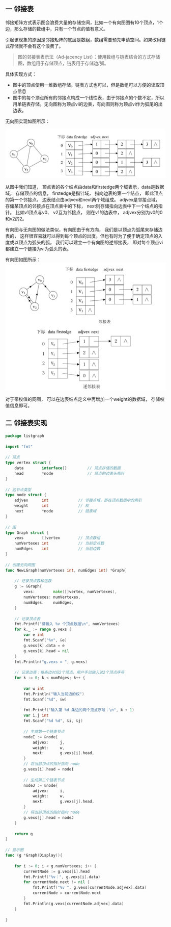 ## 一 邻接表

邻接矩阵方式表示图会浪费大量的存储空间，比如一个有向图图有10个顶点，1个边，那么存储的数组中，只有一个节点的值有意义。  

引起该现象的原因是邻接矩阵的底层是数组，数组需要预先申请空间。如果改用链式存储就不会有这个浪费了。 

> 图的邻接表表示法（Ad-jacency List）：使用数组与链表结合的方式存储图，数组用于存储顶点，链表用于存储边/弧。

具体实现方式：
- 图中的顶点使用一维数组存储。链表方式也可以，但是数组可以方便的读取顶点信息
- 图中的每个顶点所有的邻接点构成一个线性表，由于邻接点的个数不定，所以用单链表存储。无向图称为顶点vi的边表，有向图则称为顶点vi作为弧尾的出边表。  

无向图实现如图所示：  

![](../images/structure/graph-17.png)    

从图中我们知道， 顶点表的各个结点由data和firstedge两个域表示，data是数据域， 存储顶点的信息， firstedge是指针域， 指向边表的第一个结点， 即此顶点的第一个邻接点。 边表结点由adjvex和next两个域组成。 adjvex是邻接点域， 存储某顶点的邻接点在顶点表中的下标， next则存储指向边表中下一个结点的指针。 比如v1顶点与v0、 v2互为邻接点， 则在v1的边表中， adjvex分别为v0的0和v2的2。  

有向图与无向图的做法类似，有向图由于有方向， 我们是以顶点为弧尾来存储边表的， 这样很容易就可以得到每个顶点的出度。但也有时为了便于确定顶点的入度或以顶点为弧头的弧， 我们可以建立一个有向图的逆邻接表， 即对每个顶点vi都建立一个链接为vi为弧头的表。   

有向图如图所示：  
![](../images/structure/graph-18.png)    

对于带权值的网图， 可以在边表结点定义中再增加一个weight的数据域， 存储权值信息即可。 

## 二 邻接表实现

```go
package listgraph

import "fmt"

// 顶点
type vertex struct {
	data 		interface{}			// 顶点存储的数据
	head 		*node				// 顶点的边表头指针
}

// 边节点类型
type node struct {
	adjvex		int				// 邻接点域，即在顶点数组中的索引
	weight		int				// 权
	next 		*node			// 链表域
}

// 图
type Graph struct {
	vexs		[]vertex		// 顶点数组
	numVertexes	int 			// 当前定点数
	numEdges	int				// 当前边数
}

// 创建无向网图
func NewLGraph(numVertexes int, numEdges int) *Graph{

	// 记录顶点数和边数
	g := &Graph{
		vexs:        make([]vertex, numVertexes),
		numVertexes: numVertexes,
		numEdges:    numEdges,
	}

	// 记录顶点表
	fmt.Printf("请输入 %v 个顶点数据\n", numVertexes)
	for k,_ := range g.vexs {
		var e int
		fmt.Scanf("%v", &e)
		g.vexs[k].data = e
		g.vexs[k].head = nil
	}
	fmt.Println("g.vexs = ", g.vexs)

	// 记录边表：每条边对应2个顶点，用户手动输入这2个顶点序号
	for k := 0; k < numEdges; k++ {

		var w int
		fmt.Println("输入当前边的权")
		fmt.Scanf("%d", &w)

		fmt.Printf("输入第 %d 条边的两个顶点序号：\n", k + 1)
		var i,j int
		fmt.Scanf("%d %d", &i, &j)

		// 生成第一个链表节点
		nodeI := &node{
			adjvex:		j,
			weight: 	w,
			next:   	g.vexs[i].head,
		}
		// 将当前顶点的指针指向 node
		g.vexs[i].head = nodeI

		// 生成第二个链表节点
		nodeJ := &node{
			adjvex:		i,
			weight: 	w,
			next:   	g.vexs[j].head,
		}
		// 将当前顶点的指针指向 node
		g.vexs[j].head = nodeJ
	}

	return g
}

// 显示图
func (g *Graph)Display(){

	for i := 0; i < g.numVertexes; i++ {
		currentNode := g.vexs[i].head
		fmt.Printf("%v：", g.vexs[i].data)
		for currentNode.next != nil {
			fmt.Printf("%v ", g.vexs[currentNode.adjvex].data)
			currentNode = currentNode.next
		}
		fmt.Println(g.vexs[currentNode.adjvex].data)
	}

}
```
